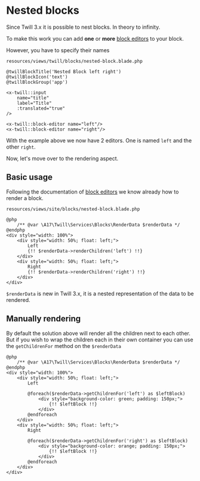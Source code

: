# Nested blocks

Since Twill 3.x it is possible to nest blocks. In theory to infinity.

To make this work you can add **one** or **more** [block editors](form-fields/block-editor.html) to your block.

However, you have to specify their names

`resources/views/twill/blocks/nested-block.blade.php`

```php{11,12}
@twillBlockTitle('Nested Block left right')
@twillBlockIcon('text')
@twillBlockGroup('app')

<x-twill::input
    name="title"
    label="Title"
    :translated="true"
/>

<x-twill::block-editor name="left"/>
<x-twill::block-editor name="right"/>
```

With the example above we now have 2 editors. One is named `left` and the other `right`.

Now, let's move over to the rendering aspect.

## Basic usage

Following the documentation of [block editors](form-fields/block-editor.html) we know already how to render
a block.

`resources/views/site/blocks/nested-block.blade.php`

```blade
@php
    /** @var \A17\Twill\Services\Blocks\RenderData $renderData */
@endphp
<div style="width: 100%">
    <div style="width: 50%; float: left;">
        Left
        {!! $renderData->renderChildren('left') !!}
    </div>
    <div style="width: 50%; float: left;">
        Right
        {!! $renderData->renderChildren('right') !!}
    </div>
</div>
```

`$renderData` is new in Twill 3.x, it is a nested representation of the data to be rendered.

## Manually rendering

By default the solution above will render all the children next to each other. But if you wish to wrap the
children each in their own container you can use the `getChildrenFor` method on the `$renderData`

```blade
@php
    /** @var \A17\Twill\Services\Blocks\RenderData $renderData */
@endphp
<div style="width: 100%">
    <div style="width: 50%; float: left;">
        Left

        @foreach($renderData->getChildrenFor('left') as $leftBlock)
            <div style="background-color: green; padding: 150px;">
                {!! $leftBlock !!}
            </div>
        @endforeach
    </div>
    <div style="width: 50%; float: left;">
        Right

        @foreach($renderData->getChildrenFor('right') as $leftBlock)
            <div style="background-color: orange; padding: 150px;">
                {!! $leftBlock !!}
            </div>
        @endforeach
    </div>
</div>
```
